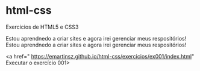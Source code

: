 # html-css
 Exercicios de HTML5 e CSS3 

 Estou aprendnedo a criar sites e agora irei gerenciar meus respositórios!   Estou aprendnedo a criar sites e agora irei gerenciar meus respositórios!  

 <a href=" https://emartinsz.github.io/html-css/exercicios/ex001/index.html" Executar o exercício 001>